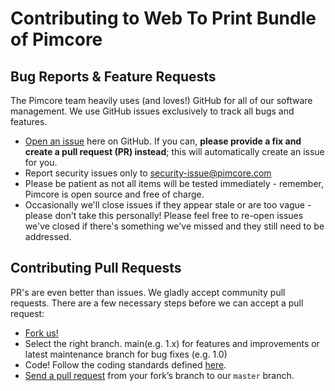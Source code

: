 # Contributing to Web To Print Bundle of Pimcore

## Bug Reports & Feature Requests
The Pimcore team heavily uses (and loves!) GitHub for all of our software management.
We use GitHub issues exclusively to track all bugs and features.

* [Open an issue](https://github.com/pimcore/web-to-print-bundle/issues) here on GitHub.
  If you can, **please provide a fix and create a pull request (PR) instead**; this will automatically create an issue for you.
* Report security issues only to security-issue@pimcore.com
* Please be patient as not all items will be tested immediately - remember, Pimcore is open source and free of charge.
* Occasionally we'll close issues if they appear stale or are too vague - please don't take this personally!
  Please feel free to re-open issues we've closed if there's something we've missed and they still need to be addressed.

## Contributing Pull Requests
PR's are even better than issues.
We gladly accept community pull requests.
There are a few necessary steps before we can accept a pull request:

* [Fork us!](https://help.github.com/articles/fork-a-repo/)
* Select the right branch. main(e.g. 1.x) for features and improvements or latest maintenance branch for bug fixes (e.g. 1.0)
* Code! Follow the coding standards defined [here](https://github.com/pimcore/web-to-print-bundle/blob/master/php_cs.dist).
* [Send a pull request](https://help.github.com/articles/using-pull-requests/) from your fork’s branch to our `master` branch.

